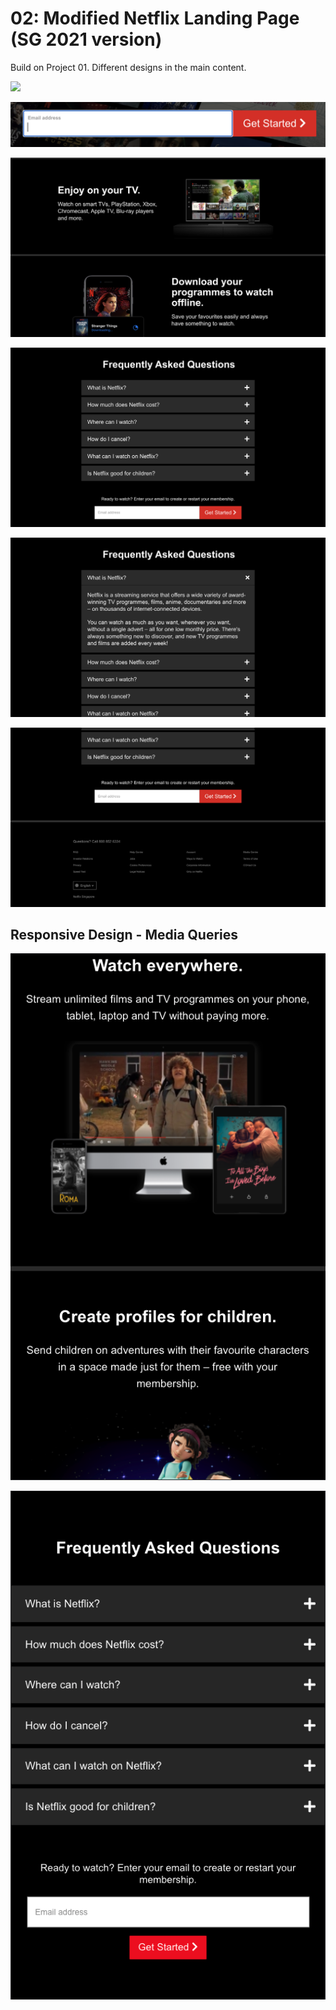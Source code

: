 # 02: Modified Netflix Landing Page (SG 2021 version)

Build on Project 01. Different designs in the main content.

![](info/img1.png)

![](info/img2.png)

![](info/img3.png)

![](info/img4.png)

![](info/img5.png)

![](info/img6.png)

## Responsive Design - Media Queries
![](info/img7.png)

![](info/img8.png)